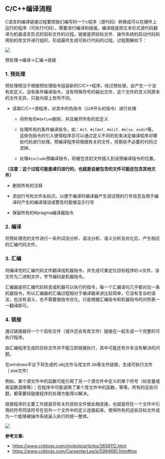 
## C/C++编译流程


C语言的编译链接过程要把我们编写的一个c程序（源代码）转换成可以在硬件上运行的程序（可执行代码），需要进行编译和链接。编译就是把文本形式源代码翻译为机器语言形式的目标文件的过程。链接是把目标文件、操作系统的启动代码和用到的库文件进行组织，形成最终生成可执行代码的过程。过程图解如下：



![](https://images0.cnblogs.com/blog/529981/201404/111709138874931.jpg)



预处理->编译->汇编->链接



### 1. 预处理

预处理相当于根据预处理指令组装新的C/C++程序。经过预处理，会产生一个没有宏定义，没有条件编译指令，没有特殊符号的输出文件，这个文件的含义同原本的文件无异，只是内容上有所不同。

+ 读取C/C++源程序，对其中的伪指令（以#开头的指令）进行处理

	+ 将所有的`#define`删除，并且展开所有的宏定义

	+ 处理所有的条件编译指令，如：`#if、#ifdef、#elif、#else、endif`等。这些伪指令的引入使得程序员可以通过定义不同的宏来决定编译程序对哪些代码进行处理。预编译程序将根据有关的文件，将那些不必要的代码过滤掉。 

	+ 处理`#include`预编译指令，将被包含的文件插入到该预编译指令的位置。

**（注意：这个过程可能是递归进行的，也就是说被包含的文件可能还包含其他文件）**

+ 删除所有的注释

+ 添加行号和文件名标识。以便于编译时编译器产生调试用的行号信息及用于编译时产生的编译错误或警告时能够显示行号

+ 保留所有的#pragma编译器指令


### 2. 编译
将预处理完的文件进行一系列词法分析、语法分析、语义分析及优化后，产生相应的汇编代码文件。

### 3. 汇编

将编译完的汇编代码文件翻译成机器指令，并生成可重定位目标程序的.o文件，该文件为二进制文件，字节编码是机器指令。

汇编器是将汇编代码转变成机器可以执行的指令，每一个汇编语句几乎都对应一条机器指令。所以汇编器的汇编过程相对于编译器来讲比较简单，它没有复杂的语法，也没有语义，也不需要做指令优化，只是根据汇编指令和机器指令的对照表一一翻译即可。

### 4. 链接

通过链接器将一个个目标文件（或许还会有库文件）链接在一起生成一个完整的可执行程序。

由汇编程序生成的目标文件并不能立即就被执行，其中可能还有许多没有解决的问题。

在windows平台下将生成的.obj文件与库文件.lib等文件链接，生成可执行文件（.exe文件）

例如，某个源文件中的函数可能引用了另一个源文件中定义的某个符号（如变量或者函数调用等）；在程序中可能调用了某个库文件中的函数，等等。所有的这些问题，都需要经链接程序的处理方能得以解决。

链接程序的主要工作就是将有关的目标文件彼此相连接，也就是将在一个文件中引用的符号同该符号在另外一个文件中的定义连接起来，使得所有的这些目标文件成为一个能够被操作系统装入执行的统一整体。













![](https://pic1.zhimg.com/80/v2-da58b56fe692187f85ae12f1b366a9a0_hd.jpg)
























**参考文章:**

+ https://www.cnblogs.com/mickole/articles/3659112.html
+ https://www.cnblogs.com/CarpenterLee/p/5994681.html#top
